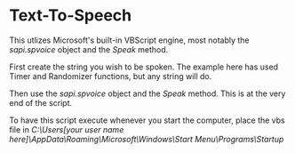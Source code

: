 # Text-To-Speech

This utlizes Microsoft's built-in VBScript engine, most notably the *sapi.spvoice* object and the *Speak* method.

First create the string you wish to be spoken. The example here has used Timer and Randomizer functions, but any string will do.

Then use the *sapi.spvoice* object and the *Speak* method. This is at the very end of the script.

To have this script execute whenever you start the computer, place the vbs file in *C:\Users\[your user name here]\AppData\Roaming\Microsoft\Windows\Start Menu\Programs\Startup*

